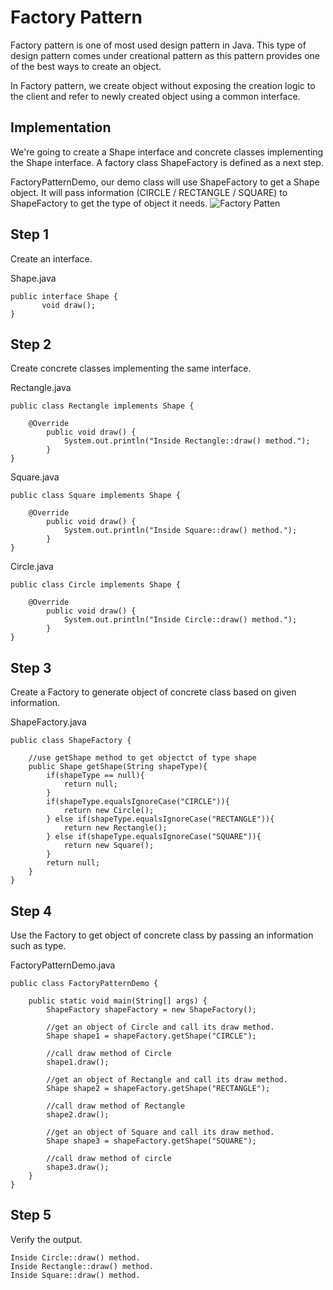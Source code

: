 Factory Pattern
===============

Factory pattern is one of most used design pattern in Java. This type of design pattern comes under creational pattern as this pattern provides one of the best ways to create an object.

In Factory pattern, we create object without exposing the creation logic to the client and refer to newly created object using a common interface.

Implementation
--------------
We're going to create a Shape interface and concrete classes implementing the Shape interface. A factory class ShapeFactory is defined as a next step.

FactoryPatternDemo, our demo class will use ShapeFactory to get a Shape object. It will pass information (CIRCLE / RECTANGLE / SQUARE) to ShapeFactory to get the type of object it needs.
![Factory Patten](/src/factory_pattern_uml_diagram.jpg "Factory Pattern")

Step 1
------
Create an interface.

Shape.java

	public interface Shape {
		   void draw();
	}

Step 2
------
Create concrete classes implementing the same interface.

Rectangle.java

	public class Rectangle implements Shape {
	
		@Override
			public void draw() {
				System.out.println("Inside Rectangle::draw() method.");
			}
	}

Square.java

	public class Square implements Shape {
	
		@Override
			public void draw() {
				System.out.println("Inside Square::draw() method.");
			}
	}

Circle.java

	public class Circle implements Shape {
	
		@Override
			public void draw() {
				System.out.println("Inside Circle::draw() method.");
			}
	}

Step 3
------
Create a Factory to generate object of concrete class based on given information.

ShapeFactory.java

	public class ShapeFactory {
	
		//use getShape method to get objectct of type shape 
		public Shape getShape(String shapeType){
			if(shapeType == null){
				return null;
			}
			if(shapeType.equalsIgnoreCase("CIRCLE")){
				return new Circle();
			} else if(shapeType.equalsIgnoreCase("RECTANGLE")){
				return new Rectangle();
			} else if(shapeType.equalsIgnoreCase("SQUARE")){
				return new Square();
			}
			return null;
		}
	}

Step 4
------
Use the Factory to get object of concrete class by passing an information such as type.

FactoryPatternDemo.java

	public class FactoryPatternDemo {
	
		public static void main(String[] args) {
			ShapeFactory shapeFactory = new ShapeFactory();
	
			//get an object of Circle and call its draw method.
			Shape shape1 = shapeFactory.getShape("CIRCLE");
	
			//call draw method of Circle
			shape1.draw();
	
			//get an object of Rectangle and call its draw method.
			Shape shape2 = shapeFactory.getShape("RECTANGLE");
	
			//call draw method of Rectangle
			shape2.draw();
	
			//get an object of Square and call its draw method.
			Shape shape3 = shapeFactory.getShape("SQUARE");
	
			//call draw method of circle
			shape3.draw();
		}
	}

Step 5
------
Verify the output.

	Inside Circle::draw() method.
	Inside Rectangle::draw() method.
	Inside Square::draw() method.
